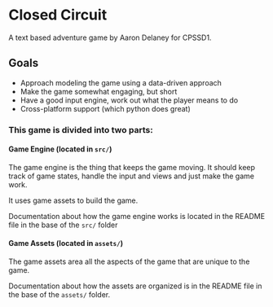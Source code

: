 # Closed Circuit

A text based adventure game by Aaron Delaney for CPSSD1.

## Goals

- Approach modeling the game using a data-driven approach
- Make the game somewhat engaging, but short
- Have a good input engine, work out what the player means to do
- Cross-platform support (which python does great)

### This game is divided into two parts:

#### Game Engine (located in `src/`)

The game engine is the thing that keeps the game moving. It should keep track
of game states, handle the input and views and just make the game work.

It uses game assets to build the game.

Documentation about how the game engine works is located in the README file
in the base of the `src/` folder

#### Game Assets (located in `assets/`)

The game assets area all the aspects of the game that are unique to the game.

Documentation about how the assets are organized is in the README file in the
base of the `assets/` folder.
